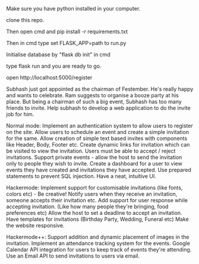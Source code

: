 Make sure you have python installed in your computer. 

clone this repo.

Then open cmd and pip install -r requirements.txt

Then in cmd type set FLASK_APP=path to run.py

Initialise database by "flask db init" in cmd

type flask run and you are ready to go.

open http://localhost:5000/register

Subhash just got appointed as the chairman of Festember. He's really happy and wants to celebrate. Ram suggests to organise a booze party at his place. But being a chairman of such a big event, Subhash has too many friends to invite. Help subhash to develop a web application to do the invite job for him.

Normal mode:
Implement an authentication system to allow users to register on the site.
Allow users to schedule an event and create a simple invitation for the same.
Allow creation of simple text based invites with components like Header, Body, Footer etc.
Create dynamic links for invitation which can be visited to view the invitation.
Users must be able to accept / reject invitations.
Support private events - allow the host to send the invitation only to people they wish to invite.
Create a dashboard for a user to view events they have created and invitations they have accepted.
Use prepared statements to prevent SQL injection.
Have a neat, intuitive UI.

Hackermode:
Implement support for customisable invitations (like fonts, colors etc) - Be creative!
Notify users when they receive an invitation, someone accepts their invitation etc.
Add support for user response while accepting invitation. (Like how many people they're bringing, food preferences etc)
Allow the host to set a deadline to accept an invitation.
Have templates for invitations (Birthday Party, Wedding, Funeral etc)
Make the website responsive.

Hackermode++:
Support addition and dynamic placement of images in the invitation.
Implement an attendance tracking system for the events.
Google Calendar API integration for users to keep track of events they're attending.
Use an Email API to send invitations to users via email.
